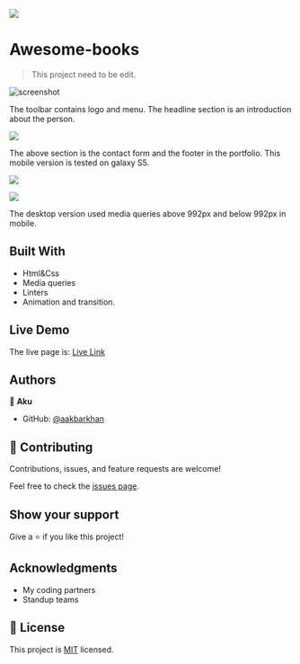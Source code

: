 ![](https://img.shields.io/badge/Microverse-blueviolet)

# Awesome-books


> This project need to be edit.

![screenshot](./assets/mobile-portfolio.png)

The toolbar contains logo and menu. The headline section is an introduction about the person.

![](./assets/galaxys5.png)

The above section is the contact form and the footer in the portfolio.
This mobile version is tested on galaxy S5.

![](./assets/desktop.png)

![](./assets/email.png)

The desktop version used media queries above 992px and below 992px in mobile. 



## Built With

- Html&Css
- Media queries
- Linters
- Animation and transition.
## Live Demo

The live page is:
[Live Link](https://aakbarkhan.github.io/Portfolio/)


## Authors

👤 **Aku**

- GitHub: [@aakbarkhan](https://github.com/aakbarkhan)



## 🤝 Contributing

Contributions, issues, and feature requests are welcome!

Feel free to check the [issues page](../../issues/).

## Show your support

Give a ⭐️ if you like this project!

## Acknowledgments

- My coding partners
- Standup teams


## 📝 License

This project is [MIT](./MIT.md) licensed.
